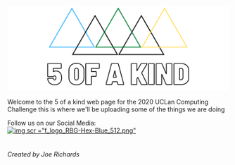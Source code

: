 <img src="Facebook%20Banner.png" /><br/>

Welcome to the 5 of a kind web page for the 2020 UCLan Computing Challenge this is where we'll be uploading some of the things we are doing


Follow us on our Social Media: <br/>
<a href="https://www.facebook.com/fiveofakindltd">![img scr ="f_logo_RBG-Hex-Blue_512.png"](https://www.facebook.com/fiveofakindltd) <br/>  [<img scr="Twitter_Logo_Blue.png"/>](https://twitter.com/5ofaKindLTD1)

###### Created by Joe Richards
